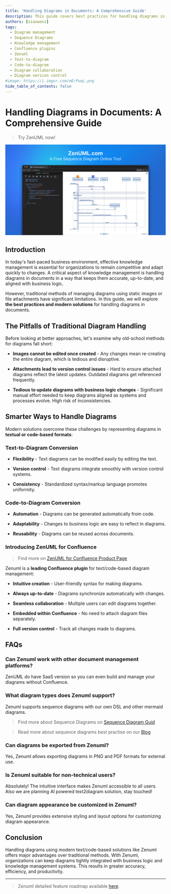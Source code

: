 ```yaml
---
title: 'Handling Diagrams in Documents: A Comprehensive Guide'
description: This guide covers best practices for handling diagrams in documents. Learn how modern solutions like Zenuml overcome limitations of traditional methods and integrate diagrams with knowledge management.
authors: [xiaowenz]
tags:
  - Diagram management
  - Sequence Diagrams
  - Knowledge management
  - Confluence plugins
  - Zenuml
  - Text-to-diagram
  - Code-to-diagram
  - Diagram collaboration
  - Diagram version control
#image: https://i.imgur.com/mErPwqL.png
hide_table_of_contents: false
---
```


# Handling Diagrams in Documents: A Comprehensive Guide

> Try ZenUML now!

[![ZenUML: The Best Diagram Plugin for Confluence](../../static/img/og-image.png)](https://app.zenuml.com)

## Introduction

In today's fast-paced business environment, effective knowledge management is essential for organizations to remain competitive and adapt quickly to changes. A critical aspect of knowledge management is handling diagrams in documents in a way that keeps them accurate, up-to-date, and aligned with business logic.

However, traditional methods of managing diagrams using static images or file attachments have significant limitations. In this guide, we will explore **the best practices and modern solutions** for handling diagrams in documents.

<!-- truncate -->

## The Pitfalls of Traditional Diagram Handling

Before looking at better approaches, let's examine why old-school methods for diagrams fall short:

- **Images cannot be edited once created** - Any changes mean re-creating the entire diagram, which is tedious and disruptive.

- **Attachments lead to version control issues** - Hard to ensure attached diagrams reflect the latest updates. Outdated diagrams get referenced frequently.

- **Tedious to update diagrams with business logic changes** - Significant manual effort needed to keep diagrams aligned as systems and processes evolve. High risk of inconsistencies.

## Smarter Ways to Handle Diagrams

Modern solutions overcome these challenges by representing diagrams in **textual or code-based formats**:

### Text-to-Diagram Conversion

- **Flexibility** - Text diagrams can be modified easily by editing the text.

- **Version control** - Text diagrams integrate smoothly with version control systems.

- **Consistency** - Standardized syntax/markup language promotes uniformity.

### Code-to-Diagram Conversion

- **Automation** - Diagrams can be generated automatically from code.

- **Adaptability** - Changes to business logic are easy to reflect in diagrams.

- **Reusability** - Diagrams can be reused across documents.

### Introducing ZenUML for Confluence

> Find more on [ZenUML for Confluence Product Page](/docs/products/zenuml-diagrams-for-confluence)

Zenuml is a **leading Confluence plugin** for text/code-based diagram management:

- **Intuitive creation** - User-friendly syntax for making diagrams.

- **Always up-to-date** - Diagrams synchronize automatically with changes.

- **Seamless collaboration** - Multiple users can edit diagrams together.

- **Embedded within Confluence** - No need to attach diagram files separately.

- **Full version control** - Track all changes made to diagrams.

## FAQs

### Can Zenuml work with other document management platforms?

ZenUML do have SaaS version so you can even build and manage your diagrams without Confluence.

### What diagram types does Zenuml support?

Zenuml supports sequence diagrams with our own DSL and other mermaid diagrams.

> Find more about Sequence Diagrams on [Sequence Diagram Guid](/docs/what-is-a-sequence-diagram-in-uml)

> Read more about sequence diagrams best practise on our [Blog](/blog/tags/sequence-diagrams)

### Can diagrams be exported from Zenuml?

Yes, Zenuml allows exporting diagrams in PNG and PDF formats for external use.

### Is Zenuml suitable for non-technical users?

Absolutely! The intuitive interface makes Zenuml accessible to all users. Also we are planning AI powered text2diagram solution, stay touched!

### Can diagram appearance be customized in Zenuml?

Yes, Zenuml provides extensive styling and layout options for customizing diagram appearance.

## Conclusion

Handling diagrams using modern text/code-based solutions like Zenuml offers major advantages over traditional methods. With Zenuml, organizations can keep diagrams tightly integrated with business logic and knowledge management systems. This results in greater accuracy, efficiency, and productivity.

---

> Zenuml detailed feature roadmap available [here](/roadmap).
